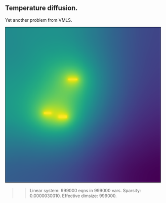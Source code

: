 ## Temperature diffusion.

Yet another problem from VMLS.

![Diffusion](/images/diffusion.png)

>> Linear system: 999000 eqns in 999000 vars.
>> Sparsity: 0.0000030010.
>> Effective dimsize: 999000.
